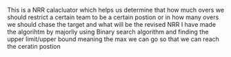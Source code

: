 This is a NRR calacluator which helps us determine that how much overs we should restrict a certain team to be a certain postion or in how many overs we should chase the target and what will be the revised NRR 
I have made the algorihtm by majorliy using Binary search algorithm and finding the upper limit/upper bound meaning the max we can go so that we can reach the ceratin postion 



